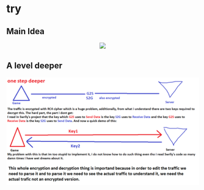 # try
 

## Main Idea
<p align="center">
  <img src="maini.jpp" />
</p>

## A level deeper
<p align="center">
  <img src="deeper.png" />
</p>

